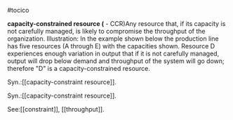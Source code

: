 #tocico

<b>capacity-constrained resource (</b> - CCR)Any resource that, if its capacity is not carefully managed, is likely to compromise the throughput of the organization. 
Illustration: In the example shown below the production line has five resources (A through E) with the capacities shown.  Resource D experiences enough variation in output that if it is not carefully managed, output will drop below demand and throughput of the system will go down; therefore "D" is a capacity-constrained resource. 


Syn.:[[capacity-constraint resource]].


Syn.:[[capacity-constraint resource]].



See:[[constraint]], [[throughput]].



